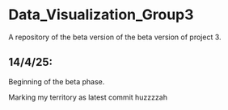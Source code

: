 # Data_Visualization_Group3
A repository of the beta version of the beta version of project 3.

## 14/4/25:
Beginning of the beta phase.

Marking my territory as latest commit huzzzzah

